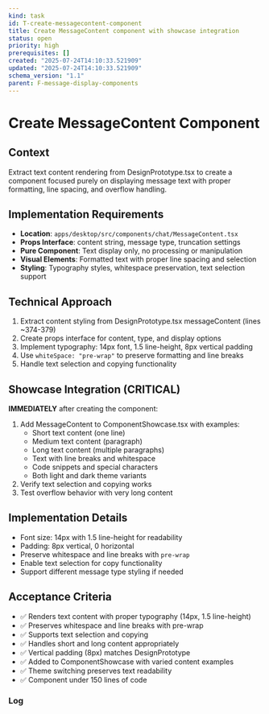 ```yaml
---
kind: task
id: T-create-messagecontent-component
title: Create MessageContent component with showcase integration
status: open
priority: high
prerequisites: []
created: "2025-07-24T14:10:33.521909"
updated: "2025-07-24T14:10:33.521909"
schema_version: "1.1"
parent: F-message-display-components
---
```


# Create MessageContent Component

## Context

Extract text content rendering from DesignPrototype.tsx to create a component focused purely on displaying message text with proper formatting, line spacing, and overflow handling.

## Implementation Requirements

- **Location**: `apps/desktop/src/components/chat/MessageContent.tsx`
- **Props Interface**: content string, message type, truncation settings
- **Pure Component**: Text display only, no processing or manipulation
- **Visual Elements**: Formatted text with proper line spacing and selection
- **Styling**: Typography styles, whitespace preservation, text selection support

## Technical Approach

1. Extract content styling from DesignPrototype.tsx messageContent (lines ~374-379)
2. Create props interface for content, type, and display options
3. Implement typography: 14px font, 1.5 line-height, 8px vertical padding
4. Use `whiteSpace: "pre-wrap"` to preserve formatting and line breaks
5. Handle text selection and copying functionality

## Showcase Integration (CRITICAL)

**IMMEDIATELY** after creating the component:

1. Add MessageContent to ComponentShowcase.tsx with examples:
   - Short text content (one line)
   - Medium text content (paragraph)
   - Long text content (multiple paragraphs)
   - Text with line breaks and whitespace
   - Code snippets and special characters
   - Both light and dark theme variants
2. Verify text selection and copying works
3. Test overflow behavior with very long content

## Implementation Details

- Font size: 14px with 1.5 line-height for readability
- Padding: 8px vertical, 0 horizontal
- Preserve whitespace and line breaks with `pre-wrap`
- Enable text selection for copy functionality
- Support different message type styling if needed

## Acceptance Criteria

- ✅ Renders text content with proper typography (14px, 1.5 line-height)
- ✅ Preserves whitespace and line breaks with pre-wrap
- ✅ Supports text selection and copying
- ✅ Handles short and long content appropriately
- ✅ Vertical padding (8px) matches DesignPrototype
- ✅ Added to ComponentShowcase with varied content examples
- ✅ Theme switching preserves text readability
- ✅ Component under 150 lines of code

### Log
